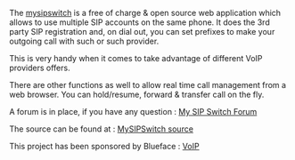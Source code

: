 The [mysipswitch](http://www.mysipswitch.com) is a free of charge & open source web application which allows to use multiple SIP accounts on the same phone.
It does the 3rd party SIP registration and, on dial out, you can set prefixes to make your outgoing call with such or such provider.

This is very handy when it comes to take advantage of different VoIP providers offers.

There are other functions as well to allow real time call management from a web browser. You can hold/resume, forward & transfer call on the fly.

A forum is in place, if you have any question : [My SIP Switch Forum](http://www.mysipswitch.com/forum/index.php)

The source can be found at : [MySIPSwitch source](http://www.codeplex.com/mysipswitch)

This project has been sponsored by Blueface : [VoIP](http://www.blueface.ie)